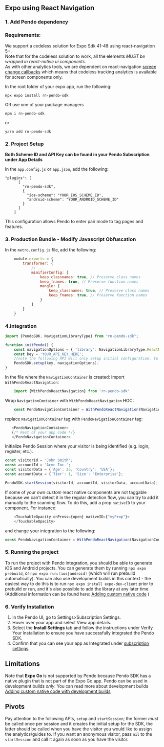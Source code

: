 ## Expo using React Navigation

### 1. Add Pendo dependency
### Requirements:
We support a codeless solution for Expo Sdk 41-48 using react-navigation 5+.<br>
Note that for the codeless solution to work, all the elements *MUST be wrapped in react-native ui components*.<br>
As with other analytics tools, we are dependent on react-navigation [screen change callbacks](https://reactnavigation.org/docs/screen-tracking/)
which means that codeless tracking analytics is available for screen components only.

In the root folder of your expo app, run the following:

```
npx expo install rn-pendo-sdk
```
OR use one of your package managers
```
npm i rn-pendo-sdk  
```

or

```
yarn add rn-pendo-sdk
```
### 2. Project Setup

**Both Scheme ID and API Key can be found in your Pendo Subscription under App Details**

In the `app.config.js` or `app.json`, add the following:
```
"plugins": [
      [
        "rn-pendo-sdk",
        {
          "ios-scheme": "YOUR_IOS_SCHEME_ID",
          "android-scheme": "YOUR_ANDROID_SCHEME_ID"
        }
      ]
    ]
```
This configuration allows Pendo to enter pair mode to tag pages and features.

### 3. Production Bundle - Modify Javascript Obfuscation
In the `metro.config.js` file, add the following:
```javascript
    module.exports = {
        transformer: {
            // ...
            minifierConfig: {
                keep_classnames: true, // Preserve class names
                keep_fnames: true, // Preserve function names
                mangle: {
                    keep_classnames: true, // Preserve class names
                    keep_fnames: true, // Preserve function names
                }
            }
        }
    }
```
### 4.Integration

```typescript
import {PendoSDK, NavigationLibraryType} from "rn-pendo-sdk";

function initPendo() {
    const navigationOptions = { 'library': NavigationLibraryType.ReactNavigation };
    const key = 'YOUR_API_KEY_HERE';
    //note the following API will only setup initial configuration, to start collect analytics use start session
    PendoSDK.setup(key, navigationOptions);
}
```

In the file where the `NavigationContainer` is created:
import `WithPendoReactNavigation`:

```typescript
    import {WithPendoReactNavigation} from 'rn-pendo-sdk'    
```

Wrap `NavigationContainer` with  `WithPendoReactNavigation` HOC:

```typescript
    const PendoNavigationContainer = WithPendoReactNavigation(NavigationContainer);    
```

replace `NavigationContainer` tag with `PendoNavigationContainer` tag:

```typescript jsx
   <PendoNavigationContainer>
   {/* Rest of your app code */}
   </PendoNavigationContainer>
```
Initialize Pendo Session where your visitor is being identified (e.g. login, register, etc.).
```typescript
const visitorId = 'John Smith';
const accountId = 'Acme Inc.';
const visitorData = {'Age': 25, 'Country': 'USA'};
const accountData = {'Tier': 1, 'Size': 'Enterprise'};

PendoSDK.startSession(visitorId, accountId, visitorData, accountData);
```
If some of your own _custom_ react native components are not taggable because we can't detect it in the regular detection flow,
you can try to add it manually to the scanning flow. To do this, add a prop `nativeID` to your component.
For instance:
```typescript jsx
    <TouchableOpacity onPress={open} nativeID={"myProp"}>      
    </TouchableOpacity> 
```
and change your integration to the following:
```typescript
const PendoNavigationContainer = WithPendoReactNavigation(NavigationContainer,{nativeIDs:["myProp"]});
```
### 5. Running the project
To run the project with Pendo integration, you should be able to generate iOS and Android projects.
You can generate them by running `npx expo prebuild`, or `npx expo run:[ios|android]` (which will run prebuild automatically). You can also use development builds in this context - the easiest way to do this is to run `npx expo install expo-dev-client` prior to prebuild or run, and it's also possible to add the library at any later time (Additional information can be found here: [Adding custom native code](https://docs.expo.dev/workflow/customizing/#generate-native-projects-with-prebuild) )

### 6. Verify Installation

1. In the Pendo UI, go to Settings>Subscription Settings.
2. Hover over your app and select View app details.
3. Select the **Install Settings** tab and follow the instructions under Verify Your Installation to ensure you have successfully integrated the Pendo SDK.
4. Confirm that you can see your app as Integrated under <a href="https://app.pendo.io/admin" target="_blank">subscription settings</a>.


## Limitations
Note that **Expo Go** is not supported by Pendo because Pendo SDK has a native plugin that is not part of the Expo Go app.
Pendo can be used in development builds *only*.
You can read more about development builds [Adding custom native code with development builds](https://docs.expo.dev/workflow/customizing/)

## Pivots
Pay attention to the following APIs, ``` setup ``` and ```startSession```; the former *must* be called once per session and it creates the initial setup for the SDK, the latter should be called when you have the visitor you would like to assign the analytics/guides to. If you want an anonymous visitor, pass ```nil``` to the ```startSession``` and call it again as soon as you have the visitor.  
